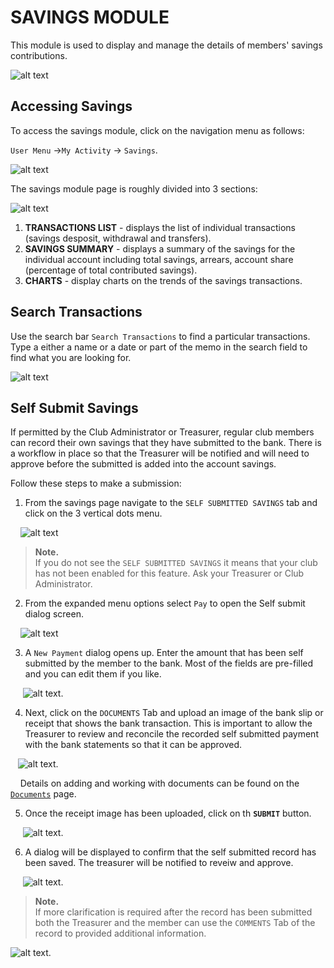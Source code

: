 # SAVINGS MODULE
This module is used to display and manage the details of members' savings contributions. 
<!-- <p align="center">
    <img src="images/3.0_Savings_Banner.png" width="400px" alt="Savings Banner">
</p> -->

![alt text](../images/3.0_Savings_Banner.png "Savings Banner :size=400") 

<!-- [filename](../images/video.mp4 ':include :type=video width=400px controls') -->

## Accessing Savings

To access the savings module, click on the navigation menu as follows:

`User Menu` ->`My Activity` -> `Savings`.

<!-- <p align="center">
    <img src="images/3.1.1_Savings_Menu.png" height="400px" alt="Savings menu">
</p> -->

![alt text](../images/3.1.1_Savings_Menu.png "Savings Menu :size=100")

The savings module page is roughly divided into 3 sections:


![alt text](../images/3.1.1_Savings_Page.png "Savings Page :size=400") 

1. **TRANSACTIONS LIST** - displays the list of individual transactions (savings desposit, withdrawal and transfers).
2. **SAVINGS SUMMARY** - displays a summary of the savings for the individual account including total savings, arrears, account share (percentage of total contributed savings).
3. **CHARTS** - display charts on the trends of the savings transactions.

## Search Transactions

Use the search bar `Search Transactions` to find a particular transactions. Type a either a name or a date or part of the memo in the search field to find what you are looking for.


![alt text](../images/3.1.3_Search_Savings_Page.png "Savings Page :size=400") 

## Self Submit Savings

If permitted by the Club Administrator or Treasurer, regular club members can record their own savings that they have submitted to the bank. There is a workflow in place so that the Treasurer will be notified and will need to approve before the submitted is added into the account savings.

Follow these steps to make a submission:

1. From the savings page navigate to the `SELF SUBMITTED SAVINGS` tab and click on the 3 vertical dots menu.

&nbsp;&nbsp;&nbsp;&nbsp;![alt text](../images/3.1.3.1_self_submit_menu.png "Self Submit Menu :size=400") 

>**Note.** \
>If you do not see the `SELF SUBMITTED SAVINGS` it means that your club has not been enabled for this feature. Ask your Treasurer or Club Administrator.

2. From the expanded menu options select `Pay` to open the Self submit dialog screen.

&nbsp;&nbsp;&nbsp;&nbsp;![alt text](../images/3.1.3.1_self_submit_pay.png "Self Submit Pay :size=400") 

3. A `New Payment` dialog opens up. Enter the amount that has been self submitted by the member to the bank. Most of the fields are pre-filled and you can edit them if you like.

&nbsp;&nbsp;&nbsp;&nbsp;&nbsp;![alt text](../images/3.1.3.2_self_submit_new.png "Self Submit New Dialog :size=400").

4. Next, click on the `DOCUMENTS` Tab and upload an image of the bank slip or receipt that shows the bank transaction. This is important to allow the Treasurer to review and reconcile the recorded self submitted payment with the bank statements so that it can be approved.
   
&nbsp;&nbsp;&nbsp;![alt text](../images/3.1.3.2_self_submit_doc.png "Self Submit New Dialog :size=400").

&nbsp;&nbsp;&nbsp;&nbsp;Details on adding and working with documents can be found on the [`Documents`](user-modules/documents.md) page.

5. Once the receipt image has been uploaded, click on th **`SUBMIT`** button.

&nbsp;&nbsp;&nbsp;&nbsp;&nbsp;![alt text](../images/3.1.3.2_self_submit_save.png "Self Submit New Dialog :size=400").

6. A dialog will be displayed to confirm that the self submitted record has been saved. The treasurer will be notified to reveiw and approve.

&nbsp;&nbsp;&nbsp;&nbsp;&nbsp;![alt text](../images/3.1.3.2_self_submit_confirm.png "Self Submit New Dialog :size=200").

>**Note.** \
>If more clarification is required after the record has been submitted both the Treasurer and the member can use the `COMMENTS` Tab of the record to provided additional information.

![alt text](../images/3.1.3.2_self_submit_comment.png "Self Submit New Dialog :size=400").